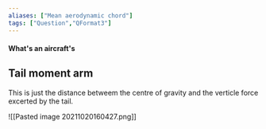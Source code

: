 ```yaml
---
aliases: ["Mean aerodynamic chord"]
tags: ["Question","QFormat3"]
---
```


#### What's an aircraft's
## Tail moment arm
This is just the distance betweem the centre of gravity and the verticle force excerted by the tail.

![[Pasted image 20211020160427.png]]